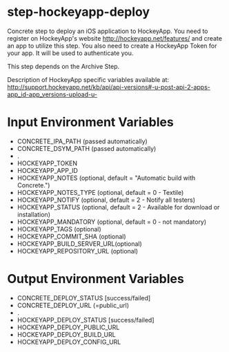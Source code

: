 step-hockeyapp-deploy
=====================

Concrete step to deploy an iOS application to HockeyApp. You need to register on HockeyApp's website http://hockeyapp.net/features/ and create an app to utilize this step. You also need to create a HockeyApp Token for your app. It will be used to authenticate you.

This step depends on the Archive Step.

Description of HockeyApp specific variables available at: http://support.hockeyapp.net/kb/api/api-versions#-u-post-api-2-apps-app_id-app_versions-upload-u-

# Input Environment Variables 
- CONCRETE_IPA_PATH			(passed automatically)
- CONCRETE_DSYM_PATH		(passed automatically)
- .
- HOCKEYAPP_TOKEN
- HOCKEYAPP_APP_ID
- HOCKEYAPP_NOTES			(optional, default = "Automatic build with Concrete.")
- HOCKEYAPP_NOTES_TYPE		(optional, default = 0 - Textile)
- HOCKEYAPP_NOTIFY			(optional, default = 2 - Notify all testers)
- HOCKEYAPP_STATUS			(optional, default = 2 - Available for download or installation)
- HOCKEYAPP_MANDATORY		(optional, default = 0 - not mandatory)
- HOCKEYAPP_TAGS			(optional)
- HOCKEYAPP_COMMIT_SHA		(optional)
- HOCKEYAPP_BUILD_SERVER_URL(optional)
- HOCKEYAPP_REPOSITORY_URL	(optional)

# Output Environment Variables
- CONCRETE_DEPLOY_STATUS	[success/failed]
- CONCRETE_DEPLOY_URL 		(=public_url)
- .
- HOCKEYAPP_DEPLOY_STATUS	[success/failed]
- HOCKEYAPP_DEPLOY_PUBLIC_URL
- HOCKEYAPP_DEPLOY_BUILD_URL
- HOCKEYAPP_DEPLOY_CONFIG_URL
